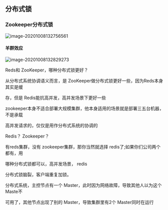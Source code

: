 ## 分布式锁

### Zookeeper分布式锁

![image-20201008132756561](https://gitee.com/chenchong0817/picture/raw/master/Aaron/image-20201008132756561.png)

#### 羊群效应

![image-20201008132829273](https://gitee.com/chenchong0817/picture/raw/master/Aaron/image-20201008132829273.png)

Reds和 ZooKeeper，哪种分布式锁更好？

从分布式系统协调语义而言，是 ZooKeeper做分布式锁更好一些，因为Reds本身其实是缓

存，但是 Redis能抗高并发，高并发场景下更好一些

zookeeper本身不适合部署大规模集群，他本身适用的场景就是部署三五台机器，不是承载

高并发请求的，仅仅是用作分布式系统的协调的

Redis？ Zookeeper？

有reds集群，没有 zookeeper集群，那你当然就选择 redis了;如果你们公司两个都有，用

哪种分布式锁都可以，高并发场景， redis





分布式锁脑裂，客户端重复加锁。



分布式系统，主控节点有一个 Master，此时因为网络故障，导致其他人以为这个 Maste不

可用了，其他节点出现了别的 Master，导致集群里有2个 Master同时在运行